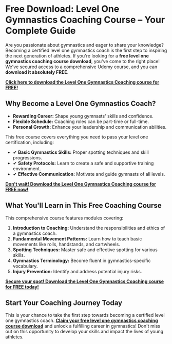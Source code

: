 # Free Download: Level One Gymnastics Coaching Course – Your Complete Guide

Are you passionate about gymnastics and eager to share your knowledge? Becoming a certified level one gymnastics coach is the first step to inspiring the next generation of athletes. If you're looking for a **free level one gymnastics coaching course download**, you've come to the right place! We've secured access to a comprehensive Udemy course, and you can **download it absolutely FREE**.

[**Click here to download the Level One Gymnastics Coaching course for FREE!**](https://udemywork.com/level-one-gymnastics-coaching-course)

## Why Become a Level One Gymnastics Coach?

*   **Rewarding Career:** Shape young gymnasts' skills and confidence.
*   **Flexible Schedule:** Coaching roles can be part-time or full-time.
*   **Personal Growth:** Enhance your leadership and communication abilities.

This free course covers everything you need to pass your level one certification, including:

*   ✔ **Basic Gymnastics Skills:** Proper spotting techniques and skill progressions.
*   ✔ **Safety Protocols:** Learn to create a safe and supportive training environment.
*   ✔ **Effective Communication:** Motivate and guide gymnasts of all levels.

[**Don't wait! Download the Level One Gymnastics Coaching course for FREE now!**](https://udemywork.com/level-one-gymnastics-coaching-course)

## What You'll Learn in This Free Coaching Course

This comprehensive course features modules covering:

1.  **Introduction to Coaching:** Understand the responsibilities and ethics of a gymnastics coach.
2.  **Fundamental Movement Patterns:** Learn how to teach basic movements like rolls, handstands, and cartwheels.
3.  **Spotting Techniques:** Master safe and effective spotting for various skills.
4.  **Gymnastics Terminology:** Become fluent in gymnastics-specific vocabulary.
5.  **Injury Prevention:** Identify and address potential injury risks.

[**Secure your spot! Download the Level One Gymnastics Coaching course for FREE today!**](https://udemywork.com/level-one-gymnastics-coaching-course)

## Start Your Coaching Journey Today

This is your chance to take the first step towards becoming a certified level one gymnastics coach. **[Claim your free level one gymnastics coaching course download](https://udemywork.com/level-one-gymnastics-coaching-course)** and unlock a fulfilling career in gymnastics! Don't miss out on this opportunity to develop your skills and impact the lives of young athletes.
